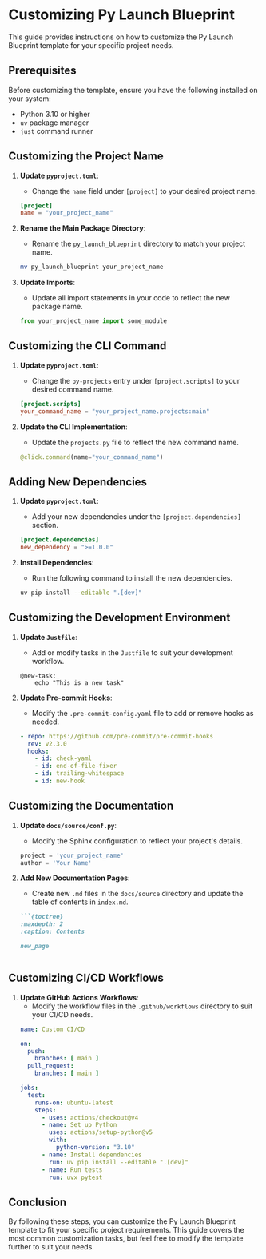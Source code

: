 # Customizing Py Launch Blueprint

This guide provides instructions on how to customize the Py Launch Blueprint template for your specific project needs.

## Prerequisites

Before customizing the template, ensure you have the following installed on your system:

- Python 3.10 or higher
- `uv` package manager
- `just` command runner

## Customizing the Project Name

1. **Update `pyproject.toml`**:
   - Change the `name` field under `[project]` to your desired project name.
   ```toml
   [project]
   name = "your_project_name"
   ```

2. **Rename the Main Package Directory**:
   - Rename the `py_launch_blueprint` directory to match your project name.
   ```bash
   mv py_launch_blueprint your_project_name
   ```

3. **Update Imports**:
   - Update all import statements in your code to reflect the new package name.
   ```python
   from your_project_name import some_module
   ```

## Customizing the CLI Command

1. **Update `pyproject.toml`**:
   - Change the `py-projects` entry under `[project.scripts]` to your desired command name.
   ```toml
   [project.scripts]
   your_command_name = "your_project_name.projects:main"
   ```

2. **Update the CLI Implementation**:
   - Update the `projects.py` file to reflect the new command name.
   ```python
   @click.command(name="your_command_name")
   ```

## Adding New Dependencies

1. **Update `pyproject.toml`**:
   - Add your new dependencies under the `[project.dependencies]` section.
   ```toml
   [project.dependencies]
   new_dependency = ">=1.0.0"
   ```

2. **Install Dependencies**:
   - Run the following command to install the new dependencies.
   ```bash
   uv pip install --editable ".[dev]"
   ```

## Customizing the Development Environment

1. **Update `Justfile`**:
   - Add or modify tasks in the `Justfile` to suit your development workflow.
   ```just
   @new-task:
       echo "This is a new task"
   ```

2. **Update Pre-commit Hooks**:
   - Modify the `.pre-commit-config.yaml` file to add or remove hooks as needed.
   ```yaml
   - repo: https://github.com/pre-commit/pre-commit-hooks
     rev: v2.3.0
     hooks:
       - id: check-yaml
       - id: end-of-file-fixer
       - id: trailing-whitespace
       - id: new-hook
   ```

## Customizing the Documentation

1. **Update `docs/source/conf.py`**:
   - Modify the Sphinx configuration to reflect your project's details.
   ```python
   project = 'your_project_name'
   author = 'Your Name'
   ```

2. **Add New Documentation Pages**:
   - Create new `.md` files in the `docs/source` directory and update the table of contents in `index.md`.
   ```markdown
   ```{toctree}
   :maxdepth: 2
   :caption: Contents

   new_page
   ```
   ```

## Customizing CI/CD Workflows

1. **Update GitHub Actions Workflows**:
   - Modify the workflow files in the `.github/workflows` directory to suit your CI/CD needs.
   ```yaml
   name: Custom CI/CD

   on:
     push:
       branches: [ main ]
     pull_request:
       branches: [ main ]

   jobs:
     test:
       runs-on: ubuntu-latest
       steps:
         - uses: actions/checkout@v4
         - name: Set up Python
           uses: actions/setup-python@v5
           with:
             python-version: "3.10"
         - name: Install dependencies
           run: uv pip install --editable ".[dev]"
         - name: Run tests
           run: uvx pytest
   ```

## Conclusion

By following these steps, you can customize the Py Launch Blueprint template to fit your specific project requirements. This guide covers the most common customization tasks, but feel free to modify the template further to suit your needs.
